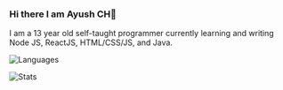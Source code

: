 ### Hi there I am Ayush CH👋

I am a 13 year old self-taught programmer currently learning and writing Node JS, ReactJS, HTML/CSS/JS, and Java.

![Languages](https://github-readme-stats.vercel.app/api/top-langs/?username=itsayushch&theme=calm&layout=compact&count_private=true)

![Stats](https://github-readme-stats.vercel.app/api?username=itsayushch&theme=calm&layout=compact&count_private=true)

